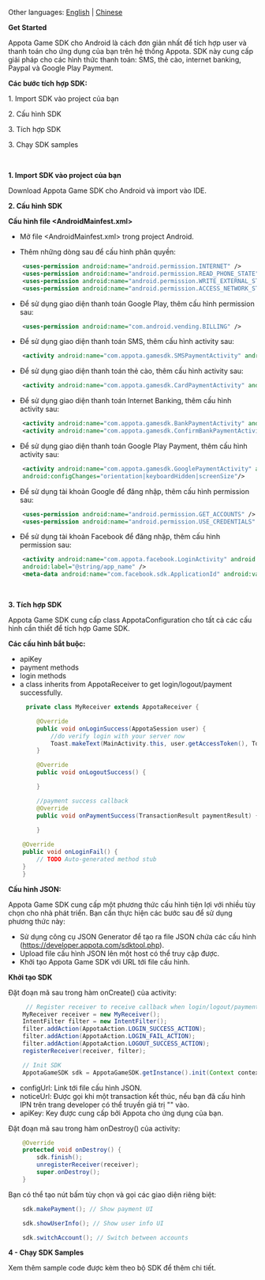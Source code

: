 Other languages: [English](README_EN.md) | [Chinese](README_CN.md)

**Get Started**

Appota Game SDK cho Android là cách đơn giản nhất để tích hợp user và thanh toán cho ứng dụng của bạn trên hệ thống Appota. SDK này cung cấp giải pháp cho các hình thức thanh toán: SMS, thẻ cào, internet banking, Paypal và Google Play Payment.

**Các bước tích hợp SDK:**

​1. Import SDK vào project của bạn

​2. Cấu hình SDK

​3. Tích hợp SDK

​3. Chạy SDK samples

 

**1. Import SDK vào project của bạn**

Download Appota Game SDK cho Android và import vào IDE.

**2. Cấu hình SDK**

**Cấu hình file \<AndroidMainfest.xml\>**

- Mở file \<AndroidMainfest.xml\> trong project Android.

- Thêm những dòng sau để cấu hình phân quyền:

``` xml
    <uses-permission android:name="android.permission.INTERNET" />
    <uses-permission android:name="android.permission.READ_PHONE_STATE" />
    <uses-permission android:name="android.permission.WRITE_EXTERNAL_STORAGE" />
    <uses-permission android:name="android.permission.ACCESS_NETWORK_STATE" />
```

- Để sử dụng giao diện thanh toán Google Play, thêm cấu hình permission sau:

``` xml
    <uses-permission android:name="com.android.vending.BILLING" />
```

- Để sử dụng giao diện thanh toán SMS, thêm cấu hình activity sau:

``` xml
    <activity android:name="com.appota.gamesdk.SMSPaymentActivity" android:theme="@style/Theme.Appota.GameSDK" android:configChanges="orientation|keyboardHidden|screenSize"/>
```

- Để sử dụng giao diện thanh toán thẻ cào, thêm cấu hình activity sau:

``` xml
    <activity android:name="com.appota.gamesdk.CardPaymentActivity" android:theme="@style/Theme.Appota.GameSDK" android:configChanges="orientation|keyboardHidden|screenSize"/>
```

- Để sử dụng giao diện thanh toán Internet Banking, thêm cấu hình activity sau:

``` xml
    <activity android:name="com.appota.gamesdk.BankPaymentActivity" android:theme="@style/Theme.Appota.GameSDK" android:configChanges="orientation|keyboardHidden|screenSize"/>
    <activity android:name="com.appota.gamesdk.ConfirmBankPaymentActivity" android:theme="@style/Theme.Appota.GameSDK" android:configChanges="orientation|keyboardHidden|screenSize"/>
```

- Để sử dụng giao diện thanh toán Google Play Payment, thêm cấu hình activity sau:

``` xml
    <activity android:name="com.appota.gamesdk.GooglePaymentActivity" android:theme="@style/Theme.Appota.GameSDK" 
    android:configChanges="orientation|keyboardHidden|screenSize"/>
```

- Để sử dụng tài khoản Google để đăng nhập, thêm cấu hình permission sau:

``` xml
    <uses-permission android:name="android.permission.GET_ACCOUNTS" />
    <uses-permission android:name="android.permission.USE_CREDENTIALS" />
```

- Để sử dụng tài khoản Facebook để đăng nhập, thêm cấu hình permission sau:

``` xml
    <activity android:name="com.appota.facebook.LoginActivity" android:theme="@android:style/Theme.Translucent.NoTitleBar"
    android:label="@string/app_name" />
    <meta-data android:name="com.facebook.sdk.ApplicationId" android:value="YOUR_FACEBOOK_APP_ID" />
```
 

**3. Tích hợp SDK**

Appota Game SDK cung cấp class AppotaConfiguration cho tất cả các cấu hình cần thiết để tích hợp Game SDK.

**Các cấu hình bắt buộc:**

 - apiKey
 - payment methods
 - login methods
 - a class inherits from AppotaReceiver to get login/logout/payment successfully.

``` java
     private class MyReceiver extends AppotaReceiver {

        @Override
        public void onLoginSuccess(AppotaSession user) {
            //do verify login with your server now
            Toast.makeText(MainActivity.this, user.getAccessToken(), Toast.LENGTH_SHORT).show();
        }

        @Override
        public void onLogoutSuccess() {

        }

        //payment success callback
        @Override
        public void onPaymentSuccess(TransactionResult paymentResult) {

        }
        
	@Override
	public void onLoginFail() {
		// TODO Auto-generated method stub
	}
    } 
```

**Cấu hình JSON:**

Appota Game SDK cung cấp một phương thức cấu hình tiện lợi với nhiều tùy chọn cho nhà phát triển. Bạn cần thực hiện các bước sau để sử dụng phương thức này:

 - Sử dụng công cụ JSON Generator để tạo ra file JSON chứa các cấu hình (https://developer.appota.com/sdktool.php).
 - Upload file cấu hình JSON lên một host có thể truy cập được.
 - Khởi tạo Appota Game SDK với URL tới file cấu hình.

**Khởi tạo SDK**

Đặt đoạn mã sau trong hàm onCreate() của activity:

``` java
     // Register receiver to receive callback when login/logout/payment success
    MyReceiver receiver = new MyReceiver();
    IntentFilter filter = new IntentFilter();
    filter.addAction(AppotaAction.LOGIN_SUCCESS_ACTION);			   			filter.addAction(AppotaAction.PAYMENT_SUCCESS_ACTION);
	filter.addAction(AppotaAction.LOGIN_FAIL_ACTION);
	filter.addAction(AppotaAction.LOGOUT_SUCCESS_ACTION);
    registerReceiver(receiver, filter);

    // Init SDK
    AppotaGameSDK sdk = AppotaGameSDK.getInstance().init(Context context, String apiKey, String noticeUrl, String configUrl);
```

 - configUrl: Link tới file cấu hình JSON.
 - noticeUrl: Được gọi khi một transaction kết thúc, nếu bạn đã cấu hình IPN trên trang developer có thể truyền giá trị "" vào.
 - apiKey: Key được cung cấp bởi Appota cho ứng dụng của bạn.
 
 Đặt đoạn mã sau trong hàm onDestroy() của activity:
```java
	@Override
	protected void onDestroy() {
		sdk.finish();
		unregisterReceiver(receiver);
		super.onDestroy();
	}
```

Bạn có thể tạo nút bấm tùy chọn và gọi các giao diện riêng biệt:

``` java
    sdk.makePayment(); // Show payment UI
```

``` java
    sdk.showUserInfo(); // Show user info UI
```

``` java
    sdk.switchAccount(); // Switch between accounts
```
**4 - Chạy SDK Samples**

Xem thêm sample code được kèm theo bộ SDK để thêm chi tiết.
